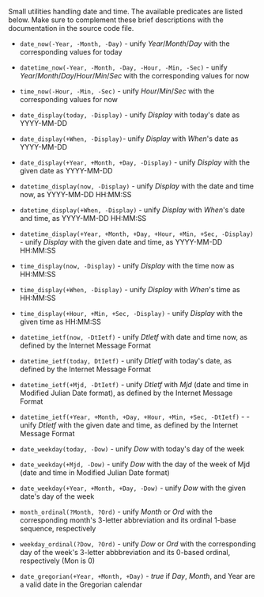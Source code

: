 Small utilities handling date and time. The available predicates are listed below. Make sure to complement these brief descriptions with the documentation in the source code file.  
  
- `date_now(-Year, -Month, -Day)` - unify *Year*/*Month*/*Day* with the corresponding values for today  
- `datetime_now(-Year, -Month, -Day, -Hour, -Min, -Sec)` - unify *Year*/*Month*/*Day*/*Hour*/*Min*/*Sec* with the corresponding values for now  
- `time_now(-Hour, -Min, -Sec)` - unify *Hour*/*Min*/*Sec* with the corresponding values for now  
  
- `date_display(today, -Display)` - unify *Display* with today's date as YYYY-MM-DD  
- `date_display(+When, -Display)`-  unify *Display* with *When*'s date as YYYY-MM-DD  
- `date_display(+Year, +Month, +Day, -Display)` - unify *Display* with the given date as YYYY-MM-DD  
- `datetime_display(now, -Display)` - unify *Display* with the date and time now, as YYYY-MM-DD HH:MM:SS  
- `datetime_display(+When, -Display)` - unify *Display* with *When*'s date and time, as YYYY-MM-DD HH:MM:SS  
- `datetime_display(+Year, +Month, +Day, +Hour, +Min, +Sec, -Display)` - unify *Display* with the given date and time, as YYYY-MM-DD HH:MM:SS  
- `time_display(now, -Display)` - unify *Display* with the time now as HH:MM:SS  
- `time_display(+When, -Display)` - unify *Display* with *When*'s time as HH:MM:SS  
- `time_display(+Hour, +Min, +Sec, -Display)` - unify *Display* with the given time as HH:MM:SS  
  
- `datetime_ietf(now, -DtIetf)` - unify *DtIetf* with date and time now, as defined by the Internet Message Format  
- `datetime_ietf(today, DtIetf)` - unify *DtIetf* with today's date, as defined by the Internet Message Format  
- `datetime_ietf(+Mjd, -DtIetf)` - unify *DtIetf* with *Mjd* (date and time in Modified Julian Date format), as defined by the Internet Message Format  
- `datetime_ietf(+Year, +Month, +Day, +Hour, +Min, +Sec, -DtIetf)` - - unify *DtIetf* with the given date and time, as defined by the Internet Message Format  
  
- `date_weekday(today, -Dow)` - unify *Dow* with today's day of the week  
- `date_weekday(+Mjd, -Dow)` - unify *Dow* with the day of the week of Mjd (date and time in Modified Julian Date format)  
- `date_weekday(+Year, +Month, +Day, -Dow)` - unify *Dow* with the given date's day of the week  
  
- `month_ordinal(?Month, ?Ord)` - unify *Month* or *Ord* with the corresponding month's 3-letter abbreviation and its ordinal 1-base sequence, respectively  
- `weekday_ordinal(?Dow, ?Ord)` - unify *Dow* or *Ord* with the corresponding day of the week's 3-letter abbbreviation and its 0-based ordinal, respectively (Mon is 0)
  
- `date_gregorian(+Year, +Month, +Day)` - *true* if *Day*, *Month*, and Year are a valid date in the Gregorian calendar  